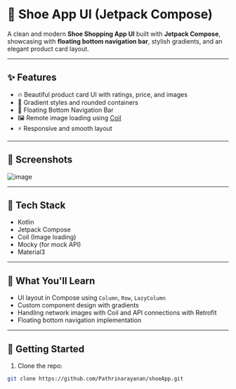 # 👟 Shoe App UI (Jetpack Compose)

A clean and modern **Shoe Shopping App UI** built with **Jetpack Compose**, showcasing with **floating bottom navigation bar**, stylish gradients, and an elegant product card layout.

---

## ✨ Features

- 🔥 Beautiful product card UI with ratings, price, and images
- 🎨 Gradient styles and rounded containers
- 📱 Floating Bottom Navigation Bar
- 🖼️ Remote image loading using [Coil](https://github.com/coil-kt/coil)
- ⚡ Responsive and smooth layout

---

## 📸 Screenshots

![image](https://github.com/user-attachments/assets/e043b4ba-2a00-4267-8ab6-1ce5c3302b56)


---

## 🚀 Tech Stack

- Kotlin
- Jetpack Compose
- Coil (Image loading)
- Mocky (for mock API)
- Material3

---

## 🧠 What You'll Learn

- UI layout in Compose using `Column`, `Row`, `LazyColumn`
- Custom component design with gradients
- Handling network images with Coil and API connections with Retrofit
- Floating bottom navigation implementation

---

## 🏁 Getting Started

1. Clone the repo:
```bash
git clone https://github.com/Pathrinarayanan/shoeApp.git
